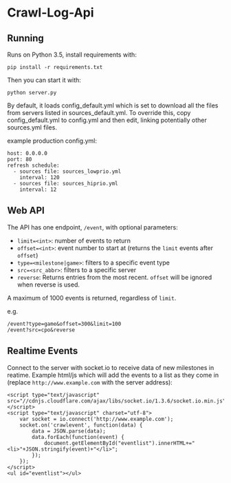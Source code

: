 # Crawl-Log-Api

## Running
Runs on Python 3.5, install requirements with:

    pip install -r requirements.txt

Then you can start it with:

    python server.py

By default, it loads config_default.yml which is set to download all the files
from servers listed in sources_default.yml. To override this, copy config_default.yml
to config.yml and then edit, linking potentially other sources.yml files.

example production config.yml:

    host: 0.0.0.0
    port: 80
    refresh schedule:
      - sources file: sources_lowprio.yml
        interval: 120
      - sources file: sources_hiprio.yml
        interval: 12

## Web API
The API has one endpoint, `/event`, with optional parameters:
* `limit=<int>`: number of events to return
* `offset=<int>`: event number to start at (returns the `limit` events after `offset`)
* `type=<milestone|game>`: filters to a specific event type
* `src=<src_abbr>`: filters to a specific server
* `reverse`: Returns entries from the most recent. `offset` will be ignored when reverse is used.

A maximum of 1000 events is returned, regardless of `limit`.

e.g.

    /event?type=game&offset=300&limit=100
    /event?src=cpo&reverse

## Realtime Events
Connect to the server with socket.io to receive data of new milestones in reatime.
Example html/js which will add the events to a list as they come in
(replace `http://www.example.com` with the server address):

    <script type="text/javascript" src="//cdnjs.cloudflare.com/ajax/libs/socket.io/1.3.6/socket.io.min.js"></script>
    <script type="text/javascript" charset="utf-8">
        var socket = io.connect('http://www.example.com');
        socket.on('crawlevent', function(data) {
            data = JSON.parse(data);
            data.forEach(function(event) {
                document.getElementById("eventlist").innerHTML+="<li>"+JSON.stringify(event)+"</li>";
            });
        });
    </script>
    <ul id="eventlist"></ul>
